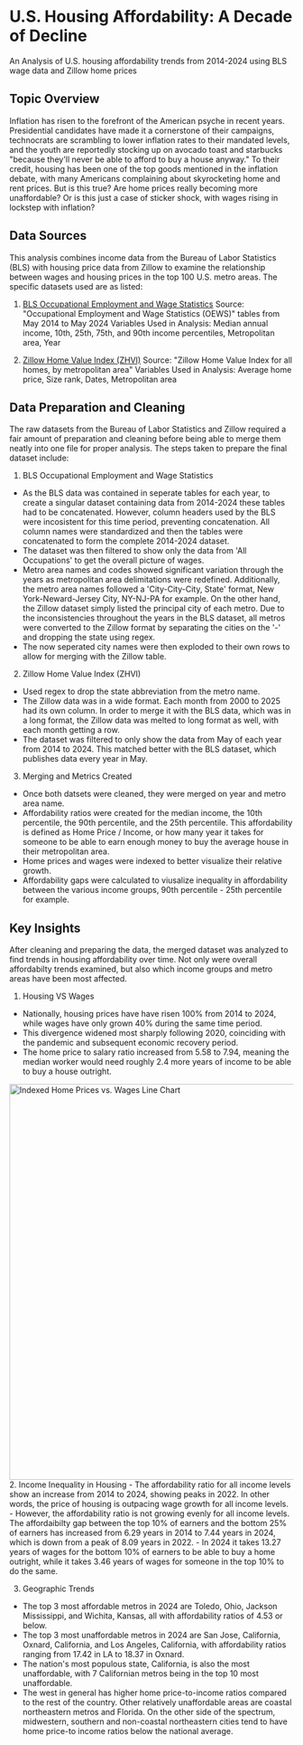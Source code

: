 # U.S. Housing Affordability: A Decade of Decline
An Analysis of U.S. housing affordability trends from 2014-2024 using BLS wage data and Zillow home prices

## Topic Overview
Inflation has risen to the forefront of the American psyche in recent years. Presidential candidates have made it a cornerstone of their campaigns, technocrats are scrambling to lower inflation rates to their mandated levels, and the youth are reportedly stocking up on avocado toast and starbucks "because they'll never be able to afford to buy a house anyway." To their credit, housing has been one of the top goods mentioned in the inflation debate, with many Americans complaining about skyrocketing home and rent prices. But is this true? Are home prices really becoming more unaffordable? Or is this just a case of sticker shock, with wages rising in lockstep with inflation?

## Data Sources
This analysis combines income data from the Bureau of Labor Statistics (BLS) with housing price data from Zillow to examine the relationship between wages and housing prices in the top 100 U.S. metro areas. The specific datasets used are as listed:

1. [BLS Occupational Employment and Wage Statistics](https://www.bls.gov/oes/tables.htm)
Source: "Occupational Employment and Wage Statistics (OEWS)" tables from May 2014 to May 2024
Variables Used in Analysis: Median annual income, 10th, 25th, 75th, and 90th income percentiles, Metropolitan area, Year

2. [Zillow Home Value Index (ZHVI)](https://www.zillow.com/research/data/)
Source: "Zillow Home Value Index for all homes, by metropolitan area"
Variables Used in Analysis: Average home price, Size rank, Dates, Metropolitan area

## Data Preparation and Cleaning
The raw datasets from the Bureau of Labor Statistics and Zillow required a fair amount of preparation and cleaning before being able to merge them neatly into one file for proper analysis. The steps taken to prepare the final dataset include:

1. BLS Occupational Employment and Wage Statistics
- As the BLS data was contained in seperate tables for each year, to create a singular dataset containing data from 2014-2024 these tables had to be concatenated. However, column headers used by the BLS were incosistent for this time period, preventing concatenation. All column names were standardized and then the tables were concatenated to form the complete 2014-2024 dataset.
- The dataset was then filtered to show only the data from 'All Occupations' to get the overall picture of wages.
- Metro area names and codes showed significant variation through the years as metropolitan area delimitations were redefined. Additionally, the metro area names followed a 'City-City-City, State' format, New York-Neward-Jersey City, NY-NJ-PA for example. On the other hand, the Zillow dataset simply listed the principal city of each metro. Due to the inconsistencies throughout the years in the BLS dataset, all metros were converted to the Zillow format by separating the cities on the '-' and dropping the state using regex.
- The now seperated city names were then exploded to their own rows to allow for merging with the Zillow table.

2. Zillow Home Value Index (ZHVI)
- Used regex to drop the state abbreviation from the metro name.
- The Zillow data was in a wide format. Each month from 2000 to 2025 had its own column. In order to merge it with the BLS data, which was in a long format, the Zillow data was melted to long format as well, with each month getting a row.
- The dataset was filtered to only show the data from May of each year from 2014 to 2024. This matched better with the BLS dataset, which publishes data every year in May.

3. Merging and Metrics Created
- Once both datsets were cleaned, they were merged on year and metro area name.
- Affordability ratios were created for the median income, the 10th percentile, the 90th percentile, and the 25th percentile. This affordability is defined as Home Price / Income, or how many year it takes for someone to be able to earn enough money to buy the average house in their metropolitan area.
- Home prices and wages were indexed to better visualize their relative growth.
- Affordability gaps were calculated to viusalize inequality in affordability between the various income groups, 90th percentile - 25th percentile for example.

## Key Insights
After cleaning and preparing the data, the merged dataset was analyzed to find trends in housing affordability over time. Not only were overall affordabilty trends examined, but also which income groups and metro areas have been most affected.

1. Housing VS Wages
- Nationally, housing prices have have risen 100% from 2014 to 2024, while wages have only grown 40% during the same time period.
- This divergence widened most sharply following 2020, coinciding with the pandemic and subsequent economic recovery period.
- The home price to salary ratio increased from 5.58 to 7.94, meaning the median worker would need roughly 2.4 more years of income to be able to buy a house outright.
<img src="C:\Users\toddt\Pictures\Screenshots\Screenshot 2025-10-12 151706.png" alt="Indexed Home Prices vs. Wages Line Chart" width="700"/>
2. Income Inequality in Housing
- The affordability ratio for all income levels show an increase from 2014 to 2024, showing peaks in 2022. In other words, the price of housing is outpacing wage growth for all income levels.
- However, the affordability ratio is not growing evenly for all income levels. The affordaibilty gap between the top 10% of earners and the bottom 25% of earners has increased from 6.29 years in 2014 to 7.44 years in 2024, which is down from a peak of 8.09 years in 2022.
- In 2024 it takes 13.27 years of wages for the bottom 10% of earners to be able to buy a home outright, while it takes 3.46 years of wages for someone in the top 10% to do the same.

3. Geographic Trends
- The top 3 most affordable metros in 2024 are Toledo, Ohio, Jackson Mississippi, and Wichita, Kansas, all with affordability ratios of 4.53 or below.
- The top 3 most unaffordable metros in 2024 are San Jose, California, Oxnard, California, and Los Angeles, California, with affordability ratios ranging from 17.42 in LA to 18.37 in Oxnard.
- The nation's most populous state, California, is also the most unaffordable, with 7 Californian metros being in the top 10 most unaffordable.
- The west in general has higher home price-to-income ratios compared to the rest of the country. Other relatively unaffordable areas are coastal northeastern metros and Florida. On the other side of the spectrum, midwestern, southern and non-coastal northeastern cities tend to have home price-to income ratios below the national average.



